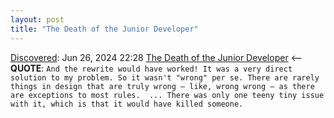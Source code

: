 ```yaml
---
layout: post
title: "The Death of the Junior Developer"
---
```

[Discovered](http://rolandtanglao.com/2020/07/29/p1-blogthis-checkvist-list-links-to-blog/): Jun 26, 2024 22:28 [The Death of the Junior Developer](https://sourcegraph.com/blog/the-death-of-the-junior-developer) <-- **QUOTE**: `And the rewrite would have worked! It was a very direct solution to my problem. So it wasn't "wrong" per se. There are rarely things in design that are truly wrong – like, wrong wrong – as there are exceptions to most rules.  ... There was only one teeny tiny issue with it, which is that it would have killed someone.`
